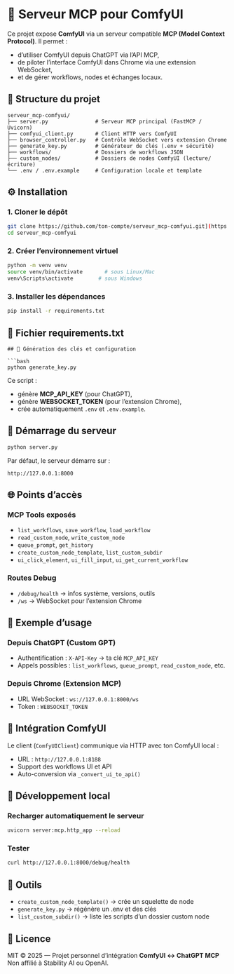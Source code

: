 # 🧠 Serveur MCP pour ComfyUI

Ce projet expose **ComfyUI** via un serveur compatible **MCP (Model Context Protocol)**.
Il permet :
- d’utiliser ComfyUI depuis ChatGPT via l’API MCP,
- de piloter l’interface ComfyUI dans Chrome via une extension WebSocket,
- et de gérer workflows, nodes et échanges locaux.

## 📁 Structure du projet

```
serveur_mcp-comfyui/
├── server.py               # Serveur MCP principal (FastMCP / Uvicorn)
├── comfyui_client.py       # Client HTTP vers ComfyUI
├── browser_controller.py   # Contrôle WebSocket vers extension Chrome
├── generate_key.py         # Générateur de clés (.env + sécurité)
├── workflows/              # Dossiers de workflows JSON
├── custom_nodes/           # Dossiers de nodes ComfyUI (lecture/écriture)
└── .env / .env.example     # Configuration locale et template
```

## ⚙️ Installation

### 1. Cloner le dépôt

```bash
git clone https://github.com/ton-compte/serveur_mcp-comfyui.git](https://github.com/orion4d/ComfyUI_mcp.git
cd serveur_mcp-comfyui
```

### 2. Créer l’environnement virtuel

```bash
python -m venv venv
source venv/bin/activate       # sous Linux/Mac
venv\Scripts\activate        # sous Windows
```

### 3. Installer les dépendances

```bash
pip install -r requirements.txt
```

## 🧩 Fichier requirements.txt

```
## 🔐 Génération des clés et configuration

```bash
python generate_key.py
```

Ce script :
- génère **MCP_API_KEY** (pour ChatGPT),
- génère **WEBSOCKET_TOKEN** (pour l’extension Chrome),
- crée automatiquement `.env` et `.env.example`.

## 🚀 Démarrage du serveur

```bash
python server.py
```

Par défaut, le serveur démarre sur :
```
http://127.0.0.1:8000
```

## 🌐 Points d’accès

### MCP Tools exposés
- `list_workflows`, `save_workflow`, `load_workflow`
- `read_custom_node`, `write_custom_node`
- `queue_prompt`, `get_history`
- `create_custom_node_template`, `list_custom_subdir`
- `ui_click_element`, `ui_fill_input`, `ui_get_current_workflow`

### Routes Debug
- `/debug/health` → infos système, versions, outils
- `/ws` → WebSocket pour l’extension Chrome

## 🧱 Exemple d’usage

### Depuis ChatGPT (Custom GPT)
- Authentification : `X-API-Key` → ta clé `MCP_API_KEY`
- Appels possibles : `list_workflows`, `queue_prompt`, `read_custom_node`, etc.

### Depuis Chrome (Extension MCP)
- URL WebSocket : `ws://127.0.0.1:8000/ws`
- Token : `WEBSOCKET_TOKEN`

## 🧠 Intégration ComfyUI

Le client (`ComfyUIClient`) communique via HTTP avec ton ComfyUI local :
- URL : `http://127.0.0.1:8188`
- Support des workflows UI et API
- Auto-conversion via `_convert_ui_to_api()`

## 🧩 Développement local

### Recharger automatiquement le serveur
```bash
uvicorn server:mcp.http_app --reload
```

### Tester
```bash
curl http://127.0.0.1:8000/debug/health
```

## 🧰 Outils

- `create_custom_node_template()` → crée un squelette de node
- `generate_key.py` → régénère un .env et des clés
- `list_custom_subdir()` → liste les scripts d’un dossier custom node

## 🏁 Licence

MIT © 2025 — Projet personnel d’intégration **ComfyUI ↔ ChatGPT MCP**
Non affilié à Stability AI ou OpenAI.

